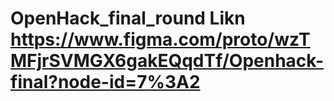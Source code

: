 # OpenHack_final_round Likn https://www.figma.com/proto/wzTMFjrSVMGX6gakEQqdTf/Openhack-final?node-id=7%3A2
